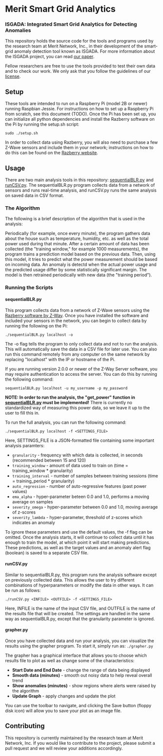 # Merit Smart Grid Analytics
### ISGADA: Integrated Smart Grid Analytics for Detecting Anomalies
This repository holds the source code for the tools and programs used by the 
research team at Merit Network, Inc., in their development of the smart-grid 
anomaly detection tool known as ISGADA. For more information about the ISGADA 
project, you can read [our paper](isgada_paper.pdf).

Fellow researchers are free to use the tools provided to test their own data 
and to check our work. We only ask that you follow the guidelines of our 
[license](LICENSE.md).

## Setup
These tools are intended to run on a Raspberry Pi (model 2B or newer) running 
Raspbian Jessie. For instructions on how to set up a Raspberry Pi from scratch, 
see this document (TODO). Once the Pi has been set up, you can initialize all 
python dependencies and install the Razberry software on the Pi by running the 
setup.sh script:

`sudo ./setup.sh`

In order to collect data using Razberry, you will also need to purchase a few 
Z-Wave sensors and include them in your network; instructions on how to do this 
can be found on the
[Razberry website](http://razberry.z-wave.me/index.php?id=5).

## Usage
There are two main analysis tools in this repository:
[sequentialBLR.py](sequentialBLR.py) and [runCSV.py](runCSV.py).
The sequentialBLR.py program collects data from a network of sensors
and runs real-time analysis, and runCSV.py runs the same analysis
on saved data in CSV format.

### The Algorithm
The following is a brief description of the algorithm that is used in
the analysis:

Periodically (for example, once every minute), the program gathers data
about the house such as temperature, humidity, etc. as well as the total
power used during that minute. After a certain amount of data has been
collected (the "training window," for example 1000 measurements), the
program trains a prediction model based on the previous data. Then, using
this model, it tries to predict what the power measurement should be
based on incoming data. An anomaly is detectd when the actual power usage
and the predicted usage differ by some statistically significant margin.
The model is then retrained periodically with new data (the "training 
period").

### Running the Scripts
#### sequentialBLR.py

This program collects data from a network of Z-Wave sensors using the
[Razberry software by Z-Way](http://razberry.z-wave.me/index.php?id=1).
Once you have installed the software and included your sensors in the
network, you can begin to collect data by running the following on the Pi:

`./sequentialBLR.py localhost -o`

The -o flag tells the program to only collect data and not to run the
analysis. This will automatically save the data in a CSV file for
later use.
You can also run this command remotely from any computer on the same
network by replacing "localhost" with the IP or hostname of the Pi.

If you are running version 2.0.0 or newer of the Z-Way Server software,
you may require authentication to access the server. You can do this
by running the following command:

`sequentialBLR.py localhost -u my_username -p my_password`

**NOTE: In order to run the analysis, the "get_power" function in 
[sequentialBLR.py](sequentialBLR.py) must be implemented!** There is 
currently no standardized way of measuring this power data, so we 
leave it up to the user to fill this in.

To run the full analysis, you can run the following command:

`./sequentialBLR.py localhost -f <SETTINGS_FILE>`

Here, SETTINGS_FILE is a JSON-formatted file containing some important
analysis paramters:

* `granularity` - frequency with which data is collected, in seconds (recommended between 15 and 120)
* `training_window` - amount of data used to train on (time = training_window * granularity)
* `training_interval` - number of samples between training sessions (time = training_period * granularity)
* `auto_regression` - number of auto-regressive features (past power values)
* `ema_alpha` - hyper-parameter beteen 0.0 and 1.0, performs a moving average on samples
* `severity_omega` - hyper-parameter between 0.0 and 1.0, moving average of z-scores
* `severity_lambda` - hyper-parameter, threshold of z-scores which indicates an anomaly

To ignore these parameters and use the default values, the -f flag
can be omitted. Once the analysis starts, it will continue to collect
data until it has enough to train the model, at which point it will
start making predictions. These predictions, as well as the target
values and an anomaly alert flag (boolean) is saved to a separate CSV
file.

#### runCSV.py
Similar to sequentialBLR.py, this program runs the analysis software
except on previously collected data. This allows the user to try
different combinations of hyperparameters or modify the data in other
ways. It can be run as follows:

`./runCSV.py <INFILE> <OUTFILE> -f <SETTINGS_FILE>`

Here, INFILE is the name of the input CSV file, and OUTFILE is the
name of the results file that will be created. The settings are 
handled in the same way as sequentialBLR.py, except that the 
granularity parameter is ignored.

#### grapher.py
Once you have collected data and run your analysis, you can visualize the 
results using the grapher program. 
To start it, simply run as: `./grapher.py`

The grapher has a graphical interface that allows you to choose which results
file to plot as well as change some of the characteristics:

* **Start Date and End Date** - change the range of data being displayed
* **Smooth data (minutes)** - smooth out noisy data to help reveal overall trend
* **Show anomalies (minutes)** - show regions where alerts were raised by the algorithm
* **Update Graph** - apply changes and update the plot

You can use the toolbar to navigate, and clicking the Save button (floppy disk
icon) will allow you to save your plot as an image file.

## Contributing
This repository is currently maintained by the research team at Merit Network, Inc. 
If you would like to contribute to the project, please submit a pull request
and we will review your additions accordingly.

